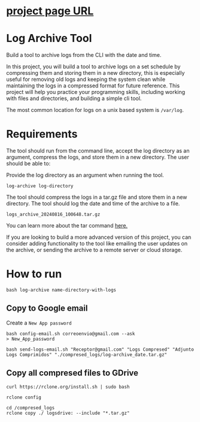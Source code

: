 # [project page URL](https://roadmap.sh/projects/log-archive-tool)    
# Log Archive Tool
Build a tool to archive logs from the CLI with the date and time.

In this project, you will build a tool to archive logs on a set schedule by compressing them and storing them in a new directory, this is especially useful for removing old logs and keeping the system clean while maintaining the logs in a compressed format for future reference. This project will help you practice your programming skills, including working with files and directories, and building a simple cli tool.

The most common location for logs on a unix based system is `/var/log`.

# Requirements
The tool should run from the command line, accept the log directory as an argument, compress the logs, and store them in a new directory. The user should be able to:

Provide the log directory as an argument when running the tool.

`log-archive log-directory`

The tool should compress the logs in a tar.gz file and store them in a new directory.
The tool should log the date and time of the archive to a file.

`logs_archive_20240816_100648.tar.gz`

You can learn more about the tar command [here.](https://www.gnu.org/software/tar/manual/tar.html)

If you are looking to build a more advanced version of this project, you can consider adding functionality to the tool like emailing the user updates on the archive, or sending the archive to a remote server or cloud storage.


#  How to run

```bash log-archive name-directory-with-logs```

## Copy to Google email
Create a `New App password`


```
bash config-email.sh correoenvio@gmail.com --ask
> New_App_password
```

```bash send-logs-email.sh "Receptor@gmail.com" "Logs Compresed" "Adjunto Logs Comprimidos" "./compresed_logs/log-archive_date.tar.gz"```

## Copy all compresed files to GDrive

```curl https://rclone.org/install.sh | sudo bash```

```rclone config```


```
cd /compresed_logs
rclone copy ./ logsdrive: --include "*.tar.gz"
```
